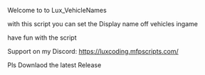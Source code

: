 Welcome to to Lux_VehicleNames

with this script you can set the Display name off vehicles ingame 

have fun with the script

Support on my Discord: https://luxcoding.mfpscripts.com/

Pls Downlaod the latest Release
